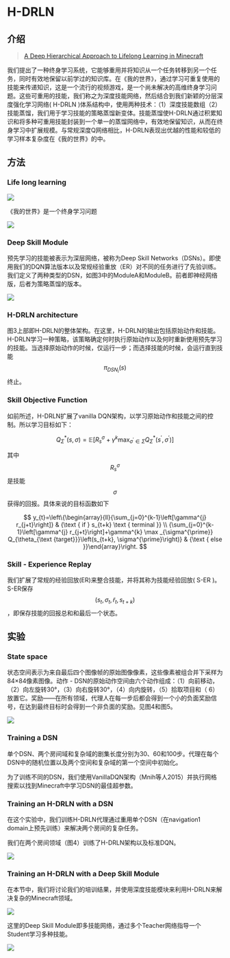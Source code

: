 # H-DRLN

## 介绍

> [A Deep Hierarchical Approach to Lifelong Learning in Minecraft](https://arxiv.org/pdf/1604.07255.pdf)

我们提出了一种终身学习系统，它能够重用并将知识从一个任务转移到另一个任务，同时有效地保留以前学过的知识库。在《我的世界》，通过学习可重复使用的技能来传递知识，这是一个流行的视频游戏，是一个尚未解决的高维终身学习问题。这些可重用的技能，我们称之为深度技能网络，然后结合到我们新颖的分层深度强化学习网络\( H-DRLN \)体系结构中，使用两种技术：（1）深度技能数组（2）技能蒸馏，我们用于学习技能的策略蒸馏新变体。技能蒸馏使H-DRLN通过积累知识和将多种可重用技能封装到一个单一的蒸馏网络中，有效地保留知识，从而在终身学习中扩展规模。与常规深度Q网络相比，H-DRLN表现出优越的性能和较低的学习样本复杂度在《我的世界》的中。

## 方法

### Life long learning

![](../../.gitbook/assets/image%20%2891%29.png)

《我的世界》是一个终身学习问题

![](../../.gitbook/assets/image%20%2899%29.png)

### Deep Skill Module

预先学习的技能被表示为深层网络，被称为Deep Skill Networks（DSNs）。即使用我们的DQN算法版本以及常规经验重放（ER）对不同的任务进行了先验训练。我们定义了两种类型的DSN，如图3中的ModuleA和ModuleB。前者即神经网络版，后者为策略蒸馏的版本。

![](../../.gitbook/assets/image%20%2837%29.png)

### H-DRLN architecture

图3上部即H-DRLN的整体架构。在这里，H-DRLN的输出包括原始动作和技能。 H-DRLN学习一种策略，该策略确定何时执行原始动作以及何时重新使用预先学习的技能。当选择原始动作的时候，仅运行一步；而选择技能的时候，会运行直到技能 $$\pi_{D S N_{i}}(s)$$ 终止。

### Skill Objective Function

如前所述，H-DRLN扩展了vanilla DQN架构，以学习原始动作和技能之间的控制。所以学习目标如下：

$$
Q_{\Sigma}^{*}(s, \sigma)=\mathbb{E}\left[R_{s}^{\sigma}+\gamma^{k} \max _{\sigma^{\prime} \in \Sigma} Q_{\Sigma}^{*}\left(s^{\prime}, \sigma^{\prime}\right)\right]
$$

其中 $$R_{s}^{\sigma}$$ 是技能 $${\sigma}$$ 获得的回报。具体来说的目标函数如下

$$
y_{t}=\left\{\begin{array}{ll}{\sum_{j=0}^{k-1}\left[\gamma^{j} r_{j+t}\right]} & {\text { if } s_{t+k} \text { terminal }} \\ {\sum_{j=0}^{k-1}\left[\gamma^{j} r_{j+t}\right]+\gamma^{k} \max _{\sigma^{\prime}} Q_{\theta_{\text {target}}}\left(s_{t+k}, \sigma^{\prime}\right)} & {\text { else }}\end{array}\right.
$$

### Skill - Experience Replay

我们扩展了常规的经验回放\(ER\)来整合技能，并将其称为技能经验回放\( S-ER \)。S-ER保存 $$\left(s_{t}, \sigma_{t}, \tilde{r}_{t}, s_{t+k}\right)$$ ，即保存技能的回报总和和最后一个状态。

## 实验

### State space

状态空间表示为来自最后四个图像帧的原始图像像素，这些像素被组合并下采样为84×84像素图像。动作 - DSN的原始动作空间由六个动作组成：（1）向前移动，（2）向左旋转30°，（3）向右旋转30°，（4）向内旋转，（5）拾取项目和（ 6）放置它。奖励——在所有领域，代理人在每一步后都会得到一个小的负面奖励信号，在达到最终目标时会得到一个非负面的奖励。见图4和图5。

![](../../.gitbook/assets/image%20%2822%29.png)

### Training a DSN

单个DSN、两个房间域和复杂域的剧集长度分别为30、60和100步。代理在每个DSN中的随机位置以及两个空间和复杂域的第一个空间中初始化。

为了训练不同的DSN，我们使用VanillaDQN架构（Mnih等人2015）并执行网格搜索以找到Minecraft中学习DSN的最佳超参数。

### Training an H-DRLN with a DSN

在这个实验中，我们训练H-DRLN代理通过重用单个DSN（在navigation1 domain上预先训练）来解决两个房间的复杂任务。

我们在两个房间领域（图4）训练了H-DRLN架构以及标准DQN。

![](../../.gitbook/assets/image%20%2855%29.png)

### Training an H-DRLN with a Deep Skill Module

在本节中，我们将讨论我们的培训结果，并使用深度技能模块来利用H-DRLN来解决复杂的Minecraft领域。

![](../../.gitbook/assets/image%20%28101%29.png)

这里的Deep Skill Module即多技能网络，通过多个Teacher网络指导一个Student学习多种技能。

![](../../.gitbook/assets/image%20%28135%29.png)





### 



